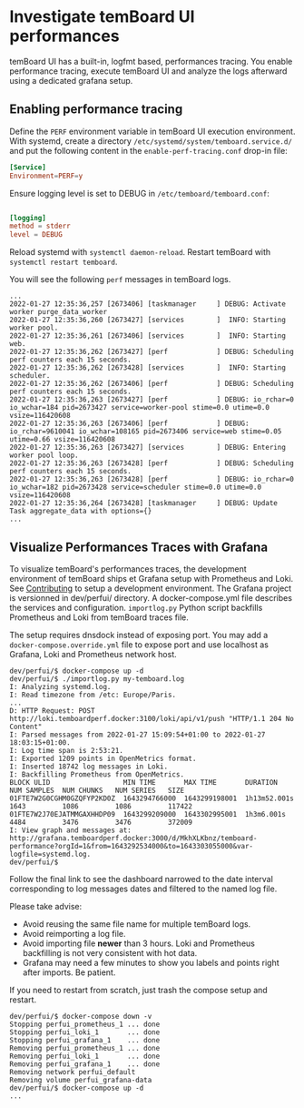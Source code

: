 # Investigate temBoard UI performances

temBoard UI has a built-in, logfmt based, performances tracing. You enable
performance tracing, execute temBoard UI and analyze the logs afterward using a
dedicated grafana setup.


## Enabling performance tracing

Define the `PERF` environment variable in temBoard UI execution environment.
With systemd, create a directory `/etc/systemd/system/temboard.service.d/` and
put the following content in the `enable-perf-tracing.conf` drop-in file:

``` conf
[Service]
Environment=PERF=y
```

Ensure logging level is set to DEBUG in `/etc/temboard/temboard.conf`:

``` conf

[logging]
method = stderr
level = DEBUG

```

Reload systemd with `systemctl daemon-reload`. Restart temBoard with `systemctl
restart temboard`.

You will see the following `perf` messages in temBoard logs.

```
...
2022-01-27 12:35:36,257 [2673406] [taskmanager     ] DEBUG: Activate worker purge_data_worker
2022-01-27 12:35:36,260 [2673427] [services        ]  INFO: Starting worker pool.
2022-01-27 12:35:36,261 [2673406] [services        ]  INFO: Starting web.
2022-01-27 12:35:36,262 [2673427] [perf            ] DEBUG: Scheduling perf counters each 15 seconds.
2022-01-27 12:35:36,262 [2673428] [services        ]  INFO: Starting scheduler.
2022-01-27 12:35:36,262 [2673406] [perf            ] DEBUG: Scheduling perf counters each 15 seconds.
2022-01-27 12:35:36,263 [2673427] [perf            ] DEBUG: io_rchar=0 io_wchar=184 pid=2673427 service=worker-pool stime=0.0 utime=0.0 vsize=116420608
2022-01-27 12:35:36,263 [2673406] [perf            ] DEBUG: io_rchar=9610041 io_wchar=108165 pid=2673406 service=web stime=0.05 utime=0.66 vsize=116420608
2022-01-27 12:35:36,263 [2673427] [services        ] DEBUG: Entering worker pool loop.
2022-01-27 12:35:36,263 [2673428] [perf            ] DEBUG: Scheduling perf counters each 15 seconds.
2022-01-27 12:35:36,263 [2673428] [perf            ] DEBUG: io_rchar=0 io_wchar=182 pid=2673428 service=scheduler stime=0.0 utime=0.0 vsize=116420608
2022-01-27 12:35:36,264 [2673428] [taskmanager     ] DEBUG: Update Task aggregate_data with options={}
...
```


## Visualize Performances Traces with Grafana

To visualize temBoard's performances traces, the development environment of
temBoard ships et Grafana setup with Prometheus and Loki. See
[Contributing](CONTRIBUTING.md) to setup a development environment. The Grafana
project is versionned in dev/perfui/ directory. A docker-compose.yml file describes
the services and configuration. `importlog.py` Python script backfills
Prometheus and Loki from temBoard traces file.

The setup requires dnsdock instead of exposing port. You may add a
`docker-compose.override.yml` file to expose port and use localhost as Grafana,
Loki and Prometheus network host.

``` console
dev/perfui/$ docker-compose up -d
dev/perfui/$ ./importlog.py my-temboard.log
I: Analyzing systemd.log.
I: Read timezone from /etc: Europe/Paris.
...
D: HTTP Request: POST http://loki.temboardperf.docker:3100/loki/api/v1/push "HTTP/1.1 204 No Content"
I: Parsed messages from 2022-01-27 15:09:54+01:00 to 2022-01-27 18:03:15+01:00.
I: Log time span is 2:53:21.
I: Exported 1209 points in OpenMetrics format.
I: Inserted 18742 log messages in Loki.
I: Backfilling Prometheus from OpenMetrics.
BLOCK ULID                  MIN TIME       MAX TIME       DURATION      NUM SAMPLES  NUM CHUNKS   NUM SERIES   SIZE
01FTE7W2G0CGHM0GZQFYP2KD0Z  1643294766000  1643299198001  1h13m52.001s  1643         1086         1086         117422
01FTE7W2J70EJATMMGAXHHDP09  1643299209000  1643302995001  1h3m6.001s   4484         3476         3476         372009
I: View graph and messages at: http://grafana.temboardperf.docker:3000/d/MkhXLKbnz/temboard-performance?orgId=1&from=1643292534000&to=1643303055000&var-logfile=systemd.log.
dev/perfui/$
```

Follow the final link to see the dashboard narrowed to the date interval
corresponding to log messages dates and filtered to the named log file.

Please take advise:

- Avoid reusing the same file name for multiple temBoard logs.
- Avoid reimporting a log file.
- Avoid importing file **newer** than 3 hours. Loki and Prometheus backfilling
  is not very consistent with hot data.
- Grafana may need a few minutes to show you labels and points right after
  imports. Be patient.

If you need to restart from scratch, just trash the compose setup and restart.

``` console
dev/perfui/$ docker-compose down -v
Stopping perfui_prometheus_1 ... done
Stopping perfui_loki_1       ... done
Stopping perfui_grafana_1    ... done
Removing perfui_prometheus_1 ... done
Removing perfui_loki_1       ... done
Removing perfui_grafana_1    ... done
Removing network perfui_default
Removing volume perfui_grafana-data
dev/perfui/$ docker-compose up -d
...
```
